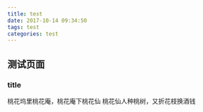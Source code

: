 ```yaml
---
title: test
date: 2017-10-14 09:34:50
tags: test
categories: test
---
```


## 测试页面

### title

桃花坞里桃花庵，桃花庵下桃花仙
桃花仙人种桃树，又折花枝换酒钱
